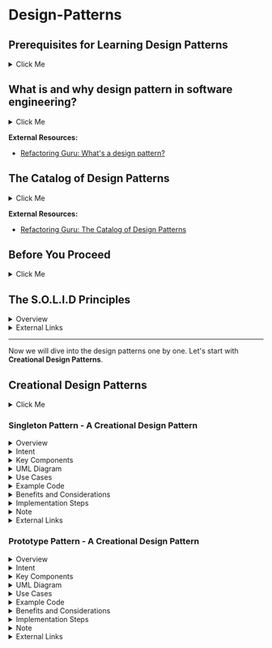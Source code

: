 # Design-Patterns

## Prerequisites for Learning Design Patterns

<details> 
	<summary> Click Me </summary>
To effectively learn and understand design patterns, it's helpful to have a solid foundation in programming and software development concepts. Here are some recommended prerequisites for learning design patterns:

1. **Object-Oriented Programming (OOP)**: <br> Design patterns are closely tied to object-oriented principles. Familiarize yourself with concepts like classes, objects, inheritance, polymorphism, and encapsulation.
2. **Programming Language**: <br> Choose a programming language you're comfortable with, as most design patterns are language-agnostic and can be implemented in various languages. Understanding the syntax and features of your chosen language will facilitate pattern implementation.
3. **Software Design Principles**: <br> Gain knowledge of fundamental software design principles, such as SOLID principles (Single Responsibility, Open-Closed, Liskov Substitution, Interface Segregation, Dependency Inversion), DRY (Don't Repeat Yourself), and Separation of Concerns. These principles provide a solid foundation for design patterns.
4. **Experience with Real-World Projects**: <br> Having practical experience in developing software applications will help you appreciate the challenges and scenarios where design patterns can be applied. Working on projects with different requirements and complexities enhances your understanding of design patterns' relevance.
5. **Design and Analysis**: <br> Familiarize yourself with design methodologies like UML (Unified Modeling Language) to express design ideas visually. Understanding class diagrams, sequence diagrams, and other UML artifacts helps in effectively communicating and documenting design patterns.
6. **Basic Data Structures and Algorithms**: <br> Some design patterns work in conjunction with data structures and algorithms. Having a basic understanding of data structures (arrays, linked lists, trees, etc.) and algorithms (sorting, searching, graph algorithms, etc.) will be beneficial.
7. **Familiarity with Patterns' Concepts**: <br> Before diving into individual design patterns, grasp the key concepts behind patterns, such as encapsulating variability, separating responsibilities, favoring composition over inheritance, loose coupling, and high cohesion.
8. **Reading and Resources**: <br> Explore books, online tutorials, articles, and resources dedicated to design patterns. Some recommended books include "Design Patterns: Elements of Reusable Object-Oriented Software" by Gamma et al. and "Head First Design Patterns" by Freeman et al.


Remember that learning design patterns is an ongoing process that improves with practice and practical application. Start with simpler patterns and gradually progress to more complex ones. Gain hands-on experience by implementing patterns in your projects to reinforce your understanding.

</details>

## What is and why design pattern in software engineering?

<details>
	<summary> Click Me </summary>
	
A design pattern is a reusable solution to a commonly occurring problem in software design. It provides a structured approach to designing software systems that are flexible, maintainable, and scalable. Design patterns capture best practices and proven solutions developed and refined by experienced software developers over time.

Design patterns are not specific to a particular programming language or technology. They are conceptual templates that can be applied to different situations to solve similar design problems. They promote code reuse, modularity, and maintainability by providing standardized solutions for common design challenges.

Design patterns are categorized into several types, including creational patterns, structural patterns, and behavioral patterns. Creational patterns deal with object creation mechanisms, structural patterns focus on composing objects and classes into larger structures, and behavioral patterns address the interaction and communication between objects.

Some commonly known design patterns include the Singleton pattern, Factory Method pattern, Observer pattern, Decorator pattern, and many more. Each pattern has its specific intent, structure, and implementation details.

By understanding and applying design patterns, software developers can create more robust, flexible, and maintainable software systems. Design patterns are not strict rules or algorithms but rather guidelines that help solve common design problems and promote good software engineering practices.

</details>

**External Resources:**
- [Refactoring Guru: What's a design pattern?](https://refactoring.guru/design-patterns/what-is-pattern)


## The Catalog of Design Patterns

<details>
	<summary> Click Me </summary>
	
We can classify the design patterns like the following catalog:

1. Creational Design Patterns
	- Singleton Pattern
	- Factory Method Pattern
	- Abstract Factory Pattern
	- Builder Pattern
	- Prototype Pattern
	- Object Pool Pattern
2. Structural Patterns:
	- Adapter Pattern
	- Bridge Pattern
	- Composite Pattern
	- Decorator Pattern
	- Facade Pattern
	- Flyweight Pattern
	- Proxy Pattern
3. Behavioral Patterns:
	- Observer Pattern
	- Strategy Pattern
	- Template Method Pattern
	- Command Pattern
	- Iterator Pattern
	- Mediator Pattern
	- State Pattern
	- Visitor Pattern
	- Chain of Responsibility Pattern
	- Interpreter Pattern
	- Memento Pattern
4. Architectural Patterns:
	- Model-View-Controller (MVC) Pattern
	- Model-View-ViewModel (MVVM) Pattern
	- Layered Architecture Pattern
	- Repository Pattern
	- Dependency Injection Pattern
	- Event-Driven Architecture (EDA) Pattern
	- Microservices Pattern
	
It's important to note that this is not an exhaustive list, and there are many other design patterns beyond those mentioned here. Additionally, some patterns may overlap or have variations depending on different sources and interpretations.

Each pattern in the catalog has its own unique purpose and usage, addressing specific design concerns and promoting good software design principles. It's beneficial to understand the different patterns and their application in order to leverage them effectively when designing and developing software systems.

</details>


**External Resources:**
- [Refactoring Guru: The Catalog of Design Patterns](https://refactoring.guru/design-patterns/catalog)

## Before You Proceed

<details>
	<summary> Click Me </summary>

Each design pattern has 3 parts:
1. **Intent:** <br> What does it do?
2. **Problem it solves:** <br> Which problems will we have to face if we don't follow?
3. **Context:** <br> In which situation we have to use this pattern?

Studying a design pattern involves gaining a comprehensive understanding of its concepts, principles, and usage. Here are some steps to effectively study a design pattern:

1. **Read about the Pattern:** <br> Understand the intent, problem it solves, and the context in which it is applicable.
2. **Study the Structure and Participants:** <br> Analyze the structure of the pattern, including the participating classes, their relationships, and responsibilities. Identify the key components and how they interact with each other.
3. **Learn the UML Diagram:** <br> Familiarize yourself with the UML diagram associated with the pattern. Understand the symbols, notations, and relationships depicted in the diagram. It helps visualize the pattern's structure and aids in communication and documentation.
4. **Explore Use Cases:** <br> Study real-world use cases where the design pattern is commonly applied. Understand the scenarios in which the pattern provides benefits and solves specific design problems. This helps you connect the pattern with practical applications.
5. **Review Code Examples:** <br> Look for code examples and implementations of the pattern. Analyze how the pattern is implemented in different programming languages and frameworks. Examine the code structure, class interactions, and the pattern-specific code snippets.
6. **Understand Advantages and Trade-offs:** <br> Gain insights into the advantages and trade-offs of using the pattern. Understand the benefits it provides, such as improved code flexibility, extensibility, or maintainability. Also, be aware of any limitations or potential downsides associated with the pattern.
7. **Implement the Pattern:** <br> Gain hands-on experience by implementing the pattern in your own code. Apply the pattern to solve a problem or improve the design of an existing system. Implementing the pattern in practice solidifies your understanding and helps you identify its practical implications.
8. **Study Related Patterns:** <br> Explore related patterns that are connected or build upon the pattern you are studying. Understand the relationships between patterns and how they complement each other in solving different design challenges.
9. **Review Design Principles:** <br> Relate the design pattern to relevant design principles such as SOLID principles, DRY (Don't Repeat Yourself), and Separation of Concerns. Understand how the pattern aligns with these principles and supports good software design practices.
10. **Practice and Apply:** <br> Continuously practice and apply the pattern in different contexts and projects. As you gain more experience, you'll develop a deeper understanding of the pattern's nuances, variations, and adaptability to different scenarios.

Remember that studying design patterns is an ongoing process. Regularly revisit patterns, review code examples, and explore new use cases to enhance your understanding. By building a solid foundation in design patterns, you'll be better equipped to leverage them effectively in your software development projects.

</details>



## The S.O.L.I.D Principles

<details>
	<summary> Overview </summary>

The **SOLID Principles** are five principles of Object-Oriented class design. They are a set of rules and best practices to follow while designing a class structure.

<figure>
    <img src="https://media.geeksforgeeks.org/wp-content/uploads/20220910005416/SingleResponsibility2.png"
         alt="SOLID Principles">
</figure>

</details>

<details>
	<summary> External Links </summary>

- [Note of Abraar: S.O.L.I.D Principles](https://flying-swordtail-ac1.notion.site/S-O-L-I-D-Principles-0565ab7c568942579a0de7c9e2c19e08)
- [FreeCodeCamp.org: The SOLID Principles of Object-Oriented Programming](https://www.freecodecamp.org/news/solid-principles-explained-in-plain-english/)

</details>

---


Now we will dive into the design patterns one by one. Let's start with **Creational Design Patterns**.

## Creational Design Patterns

<details>
	<summary> Click Me </summary>

Creational design patterns focus on object creation mechanisms, providing solutions to create objects in a flexible and reusable manner. They aim to decouple object creation from the client code, promoting loose coupling and enhancing the maintainability and extensibility of the codebase. 
Here's an introduction to some common creational design patterns:

1. **Singleton Pattern:** <br> The Singleton pattern ensures that only one instance of a class is created and provides a global point of access to it. It is useful when you want to limit the number of instances of a class and ensure that all clients use the same instance.
2. **Factory Method Pattern:** <br> The Factory Method pattern defines an interface for creating objects but allows subclasses to decide which class to instantiate. It provides a way to delegate the object creation to subclasses, promoting extensibility and encapsulating object creation logic.
3. **Abstract Factory Pattern:** <br> The Abstract Factory pattern provides an interface for creating families of related or dependent objects. It allows the creation of object families without specifying their concrete classes. This pattern is useful when you need to create a set of related objects that should be compatible or work together.
4. **Builder Pattern:** <br> The Builder pattern separates the construction of complex objects from their representation, allowing the same construction process to create different representations. It provides a step-by-step approach to building objects, enabling the creation of complex objects with varying configurations.
5. **Prototype Pattern:** <br> The Prototype pattern creates new objects by cloning existing ones, rather than relying on expensive creation mechanisms. It allows you to create new objects by copying existing instances and modifying them as needed. This pattern is useful when the creation of objects is costly or complex.
6. **Object Pool Pattern:** <br> The Object Pool pattern manages a pool of reusable objects, providing efficient object reuse and minimizing the overhead of object creation and destruction. It is beneficial when creating and destroying objects is resource-intensive, and object reuse can significantly improve performance.

These creational design patterns address various object creation scenarios and provide flexible and reusable solutions. Each pattern has its own intent, advantages, and use cases. Understanding these patterns allows you to choose the appropriate approach for object creation in your software projects, promoting code reuse, maintainability, and flexibility.

</details>

### Singleton Pattern - A Creational Design Pattern

<details>
	<summary> Overview </summary>

The Singleton pattern is a creational design pattern that ensures a class has only one instance and provides a global point of access to that instance. It is commonly used when there should be exactly one instance of a class that needs to be shared across multiple parts of the system.

</details>

<details>
	<summary> Intent </summary>

The Singleton pattern ensures that a class has only one instance and provides a way to access it globally.

</details>

<details>
	<summary> Key Components </summary>

1. **Singleton Class:** <br> The class that is designed to have only one instance. It typically provides a static method to access the instance.

</details>

<details>
	<summary> UML Diagram </summary>

<figure>
    <img src="https://refactoring.guru/images/patterns/diagrams/singleton/structure-en-indexed-2x.png"
         alt="UML Diagram, Singleton Pattern">
    <figcaption>UML Diagram: Singleton Pattern</figcaption>
</figure>

</details>


<details>
	<summary> Use Cases </summary>

The Singleton pattern is useful in situations where we need to ensure that there is only one instance of a class and that instance needs to be globally accessible. Here are some common use cases where the Singleton pattern can be applied:

1. **Logging:** <br> In a logging system, you may want to have a single point of access to the logger instance throughout the application. The Singleton pattern ensures that the logger is instantiated only once and can be accessed globally to write log messages.
2. **Database Connections:** <br> When managing database connections, it's often desirable to have a single instance of a connection manager that handles creating, pooling, and distributing connections. The Singleton pattern can be used to ensure that there is only one connection manager instance in the system.
3. **Configuration Settings:** <br> In an application with global configuration settings, such as application-level properties or environment variables, the Singleton pattern can be used to provide a single access point to the configuration settings. This allows easy and consistent access to the settings from different parts of the application.
4. **Caching:** <br> A caching system can benefit from using the Singleton pattern to ensure that there is only one cache manager instance. This allows different components of the system to use the same cache and avoid duplicate caching logic.
5. **Thread Pools:** <br> In scenarios where you need to manage a pool of worker threads, the Singleton pattern can be used to provide a single point of access to the thread pool. This ensures that all components that require thread execution share the same pool.
6. **GUI Components:** <br> In graphical user interface (GUI) applications, certain components such as dialog boxes or menu managers may need to be globally accessible. The Singleton pattern can be applied to ensure that there is only one instance of these components, simplifying their usage and management.

It's important to note that while the Singleton pattern offers benefits in certain scenarios, it should be used judiciously. Overusing singletons can lead to tight coupling and make testing and maintenance more difficult. It's important to evaluate whether a singleton is the most appropriate design choice for your specific use case and consider other alternatives if necessary.

</details>

<details>
	<summary> Example Code </summary>

```java
class Singleton {
	private static Singleton instance;

	private Singleton() {
		// Private constructor to prevent direct instantiation
	}

	public static Singleton getInstance() {
		if (instance == null) {
			instance = new Singleton();
		}
		return instance;
	}

	// Other methods and properties of the Singleton class
}

public class Main {
	public static void main( String[] args ) {
		Singleton singleton = Singleton.getInstance();
	}
}
```

</details>

<details>
	<summary> Benefits and Considerations </summary>

- Ensure that only one instance of the class exists.
- Provides a global point of access to the instance, allowing other parts of the system to easily use and share the same instance.
- Lazily initializes the instance only when it is first requested.
- Can be used to manage resources that should have a single point of control, such as database connections or thread pools.
- However, it is important to consider thread safety and potential performance impacts in multi-threaded environments.

</details>

<details>
	<summary> Implementation Steps </summary>

1. Create a private static member variable in the Singleton class to hold the single instance of the class.
2. Make the constructor of the class private to prevent direct instantiation from outside the class.
3. Create a public static method that acts as a global access point to the single instance of the class.
4. Within the static method, check if the instance already exists. If it does, return the existing instance. If not, create a new instance and return it.
5. Use the public static method to access the Singleton instance throughout the application.

</details>

<details>
	<summary> Note </summary>

The Singleton pattern is a powerful tool but should be used judiciously. Overusing singletons can lead to tight coupling and make testing and maintenance more difficult. It's important to evaluate whether a singleton is the most appropriate design choice for your specific use case.

</details>

<details>
	<summary> External Links </summary>

- [Refactoring Guru: Singleton](https://refactoring.guru/design-patterns/singleton)

</details>



### Prototype Pattern - A Creational Design Pattern

<details>
	<summary> Overview </summary>

The Prototype pattern is a creational design pattern that allows you to create copies of objects without coupling your code to their concrete classes. It provides a mechanism for creating new objects by copying an existing object, known as the prototype, and modifying it as needed. This pattern promotes flexibility and reusability by abstracting the process of object creation.

</details>

<details>
	<summary> Intent </summary>

The intent of the Prototype pattern is to enable the creation of new objects by cloning existing objects, thus avoiding the need for explicit instantiation and reducing the dependency on specific classes.

</details>

<details>
	<summary> Key Components </summary>

1. **Prototype:** <br> Defines the interface for cloning itself.
2. **Concrete Prototype:** <br> Implements the cloning interface and provides the cloning behavior.
3. **Client:** <br> Requests the cloning operation and works with the cloned objects.

</details>

<details>
	<summary> UML Diagram </summary>

<figure>
    <img src="https://refactoring.guru/images/patterns/diagrams/prototype/structure-indexed.png"
         alt="UML Diagram, Prototype Pattern">
    <figcaption>UML Diagram: Prototype Pattern</figcaption>
</figure>

</details>


<details>
	<summary> Use Cases </summary>

The Singleton pattern is useful in situations where we need to ensure that there is only one instance of a class and that instance needs to be globally accessible. Here are some common use cases where the Singleton pattern can be applied:

1. **Object Creation Cost Reduction:** <br> When creating objects is an expensive operation in terms of time, resources, or complex initialization, the Prototype pattern allows you to create new instances by cloning existing objects. This approach avoids the overhead of costly object creation processes, such as querying a database, making network calls, or performing complex calculations.
2. **Flexibility and Customization:** <br> The Prototype pattern allows you to create new objects with slight variations or customization while reusing existing object structures. By cloning a prototype and modifying its properties, you can tailor the new object to specific requirements without the need to create a new class or write complex initialization logic.
3. **Immutable Objects:** <br> If you have immutable objects, meaning objects whose state cannot be modified once created, the Prototype pattern is useful for creating new instances with different initial values. Instead of creating separate immutable classes for each variation, you can clone an existing object and adjust the required properties.
4. **Prototype Registry or Factory:** <br> The Prototype pattern can be used to implement a prototype registry or factory. Instead of relying on traditional factory methods, you can register and manage a set of prototypes in a centralized registry. Clients can request the creation of new objects by cloning the appropriate prototype from the registry, allowing for more flexibility and dynamic object creation.
5. **Dynamic Configuration:** <br> The Prototype pattern enables dynamic configuration of objects at runtime. Instead of configuring objects manually or using external configuration files, you can use prototypes to clone pre-configured objects and customize them as needed. This approach is particularly useful when dealing with complex configuration scenarios or when configuration changes frequently.
6. **State Restoration:** <br> Prototypes can be used for state restoration purposes. By storing snapshots of object states as prototypes, you can easily revert objects to a previous state by cloning the respective prototype. This can be valuable in scenarios where you need to roll back or undo changes made to objects.

These are some common use cases of the Prototype pattern, demonstrating its flexibility and advantages in object creation and customization.

</details>

<details>
	<summary> Example Code </summary>

```java
// Prototype interface
interface Prototype {
    Prototype clone();
}

// Concrete prototype
class ConcretePrototype implements Prototype {
    private String property;

    public ConcretePrototype(String property) {
        this.property = property;
    }

    @Override
    public Prototype clone() {
        return new ConcretePrototype(this.property);
    }
}

// Client
public class Client {
    public static void main(String[] args) {
        Prototype prototype = new ConcretePrototype("Prototype");
        Prototype cloned = prototype.clone();
    }
}

```

</details>

<details>
	<summary> Benefits and Considerations </summary>

**Benefits:**
- Allows adding and removing products dynamically at runtime.
- Avoids subclassing by cloning existing objects.
- Provides a flexible and reusable way to create objects

**Consideration:**
- Deep copying might be required if the prototype contains complex nested objects.
- Properly handling the cloning process to maintain the integrity of the cloned objects.

</details>

<details>
	<summary> Implementation Steps </summary>

1. Define the **Prototype** interface.
2. Implement the **ConcretePrototype** class that implements the **Prototype** interface and provides cloning behavior.
3. Create a **client** that uses the Prototype objects and requests cloning as needed.

</details>

<details>
	<summary> Note </summary>

It's important to ensure that the prototype objects are correctly cloned to avoid unintended sharing of internal states between clones.

</details>

<details>
	<summary> External Links </summary>

- [Refactoring Guru: Prototype](https://refactoring.guru/design-patterns/prototype)

</details>












